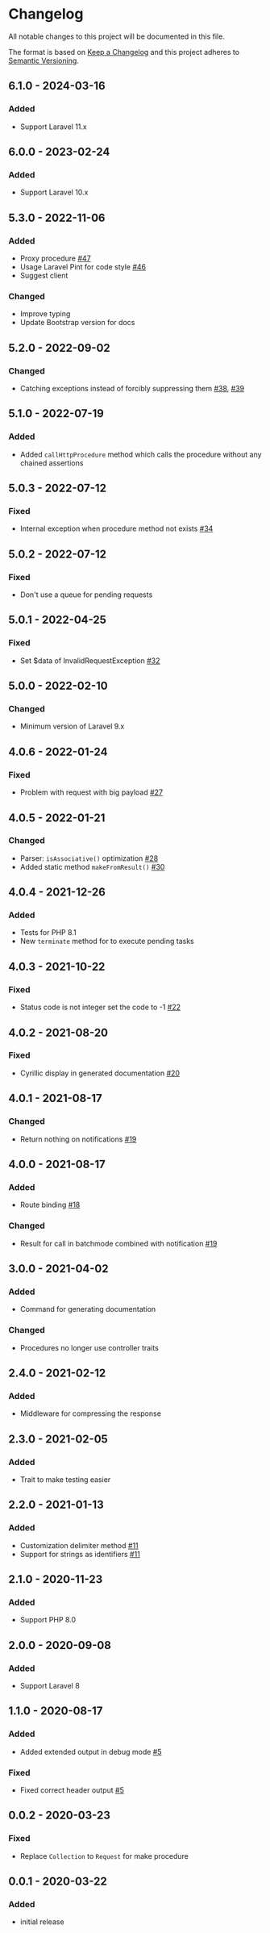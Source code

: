 # Changelog

All notable changes to this project will be documented in this file.

The format is based on [Keep a Changelog](http://keepachangelog.com/en/1.0.0/)
and this project adheres to [Semantic Versioning](http://semver.org/spec/v2.0.0.html).

## 6.1.0 - 2024-03-16

### Added

- Support Laravel 11.x

## 6.0.0 - 2023-02-24

### Added

- Support Laravel 10.x

## 5.3.0 - 2022-11-06

### Added

- Proxy procedure [#47](https://github.com/sajya/server/pull/47)
- Usage Laravel Pint for code style [#46](https://github.com/sajya/server/pull/46)
- Suggest client

### Changed

- Improve typing
- Update Bootstrap version for docs

## 5.2.0 - 2022-09-02

### Changed

- Catching exceptions instead of forcibly suppressing them [#38](https://github.com/sajya/server/issues/38), [#39](https://github.com/sajya/server/issues/39)

## 5.1.0 - 2022-07-19

### Added

- Added `callHttpProcedure` method which calls the procedure without any chained assertions

## 5.0.3 - 2022-07-12

### Fixed

- Internal exception when procedure method not exists [#34](https://github.com/sajya/server/issues/34)

## 5.0.2 - 2022-07-12

### Fixed

- Don't use a queue for pending requests

## 5.0.1 - 2022-04-25

### Fixed

- Set $data of InvalidRequestException [#32](https://github.com/sajya/server/issues/32)

## 5.0.0 - 2022-02-10

### Changed

- Minimum version of Laravel 9.x

## 4.0.6 - 2022-01-24

### Fixed

- Problem with request with big payload [#27](https://github.com/sajya/server/issues/27)

## 4.0.5 - 2022-01-21

### Changed

- Parser: `isAssociative()` optimization [#28](https://github.com/sajya/server/pull/28)
- Added static method `makeFromResult()` [#30](https://github.com/sajya/server/pull/30)

## 4.0.4 - 2021-12-26

### Added

- Tests for PHP 8.1
- New `terminate` method for to execute pending tasks

## 4.0.3 - 2021-10-22

### Fixed

- Status code is not integer set the code to -1 [#22](https://github.com/sajya/server/pull/22)

## 4.0.2 - 2021-08-20

### Fixed

- Cyrillic display in generated documentation [#20](https://github.com/sajya/server/issues/20)

## 4.0.1 - 2021-08-17

### Changed

- Return nothing on notifications [#19](https://github.com/sajya/server/issues/19)

## 4.0.0 - 2021-08-17

### Added

- Route binding [#18](https://github.com/sajya/server/pull/18)

### Changed

- Result for call in batchmode combined with notification [#19](https://github.com/sajya/server/issues/19)

## 3.0.0 - 2021-04-02

### Added

- Command for generating documentation

### Changed

- Procedures no longer use controller traits

## 2.4.0 - 2021-02-12

### Added

- Middleware for compressing the response

## 2.3.0 - 2021-02-05

### Added

- Trait to make testing easier

## 2.2.0 - 2021-01-13

### Added

- Customization delimiter method [#11](https://github.com/sajya/server/issues/11)
- Support for strings as identifiers [#11](https://github.com/sajya/server/issues/11)

## 2.1.0 - 2020-11-23

### Added
- Support PHP 8.0

## 2.0.0 - 2020-09-08

### Added
- Support Laravel 8

## 1.1.0 - 2020-08-17

### Added
- Added extended output in debug mode [#5](https://github.com/sajya/server/pull/5)

### Fixed
- Fixed correct header output [#5](https://github.com/sajya/server/pull/5)

## 0.0.2 - 2020-03-23

### Fixed
- Replace `Collection` to `Request` for make procedure


## 0.0.1 - 2020-03-22

### Added
- initial release
